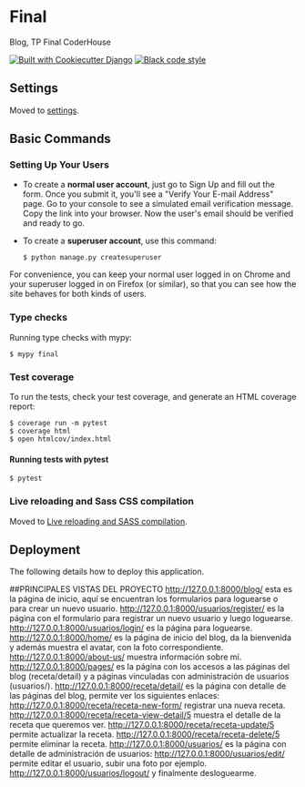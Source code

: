 # Final

Blog, TP Final CoderHouse

[![Built with Cookiecutter Django](https://img.shields.io/badge/built%20with-Cookiecutter%20Django-ff69b4.svg?logo=cookiecutter)](https://github.com/cookiecutter/cookiecutter-django/)
[![Black code style](https://img.shields.io/badge/code%20style-black-000000.svg)](https://github.com/ambv/black)

## Settings

Moved to [settings](http://cookiecutter-django.readthedocs.io/en/latest/settings.html).

## Basic Commands

### Setting Up Your Users

-   To create a **normal user account**, just go to Sign Up and fill out the form. Once you submit it, you'll see a "Verify Your E-mail Address" page. Go to your console to see a simulated email verification message. Copy the link into your browser. Now the user's email should be verified and ready to go.

-   To create a **superuser account**, use this command:

        $ python manage.py createsuperuser

For convenience, you can keep your normal user logged in on Chrome and your superuser logged in on Firefox (or similar), so that you can see how the site behaves for both kinds of users.

### Type checks

Running type checks with mypy:

    $ mypy final

### Test coverage

To run the tests, check your test coverage, and generate an HTML coverage report:

    $ coverage run -m pytest
    $ coverage html
    $ open htmlcov/index.html

#### Running tests with pytest

    $ pytest

### Live reloading and Sass CSS compilation

Moved to [Live reloading and SASS compilation](https://cookiecutter-django.readthedocs.io/en/latest/developing-locally.html#sass-compilation-live-reloading).

## Deployment

The following details how to deploy this application.

##PRINCIPALES VISTAS DEL PROYECTO
http://127.0.0.1:8000/blog/ esta es la página de inicio, aquí se encuentran los formularios para loguearse o para crear un nuevo usuario.
http://127.0.0.1:8000/usuarios/register/ es la página con el formulario para registrar un nuevo usuario y luego loguearse.
http://127.0.0.1:8000/usuarios/login/ es la página para loguearse.
http://127.0.0.1:8000/home/ es la página de inicio del blog, da la bienvenida y además muestra el avatar, con la foto correspondiente.
http://127.0.0.1:8000/about-us/ muestra información sobre mí.
http://127.0.0.1:8000/pages/ es la página con los accesos a las páginas del blog (receta/detail) y a páginas vinculadas con administración de usuarios (usuarios/).
http://127.0.0.1:8000/receta/detail/ es la página con detalle de las páginas del blog, permite ver los siguientes enlaces:
http://127.0.0.1:8000/receta/receta-new-form/ registrar una nueva receta.
http://127.0.0.1:8000/receta/receta-view-detail/5 muestra el detalle de la receta que queremos ver.
http://127.0.0.1:8000/receta/receta-update/5 permite actualizar la receta.
http://127.0.0.1:8000/receta/receta-delete/5 permite eliminar la receta.
http://127.0.0.1:8000/usuarios/ es la página con detalle de administración de usuarios:
http://127.0.0.1:8000/usuarios/edit/ permite editar el usuario, subir una foto por ejemplo.
http://127.0.0.1:8000/usuarios/logout/ y finalmente desloguearme.








